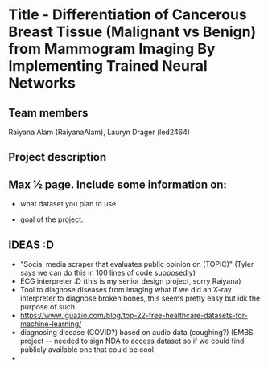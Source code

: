 # Title - Differentiation of Cancerous Breast Tissue (Malignant vs Benign) from Mammogram Imaging By Implementing Trained Neural Networks

## Team members

Raiyana Alam (RaiyanaAlam), Lauryn Drager (led2464)

## Project description

## Max ½ page. Include some information on:

- what dataset you plan to use

- goal of the project.


## IDEAS :D
- "Social media scraper that evaluates public opinion on (TOPIC)" (Tyler says we can do this in 100 lines of code supposedly)
- ECG interpreter :D (this is my senior design project, sorry Raiyana)
- Tool to diagnose diseases from imaging
  what if we did an X-ray interpreter to diagnose broken bones, this seems pretty easy but idk the purpose of such
- https://www.iguazio.com/blog/top-22-free-healthcare-datasets-for-machine-learning/
- diagnosing disease (COVID?) based on audio data (coughing?) (EMBS project -- needed to sign NDA to access dataset so if we could find publicly available one that could be cool
- 
